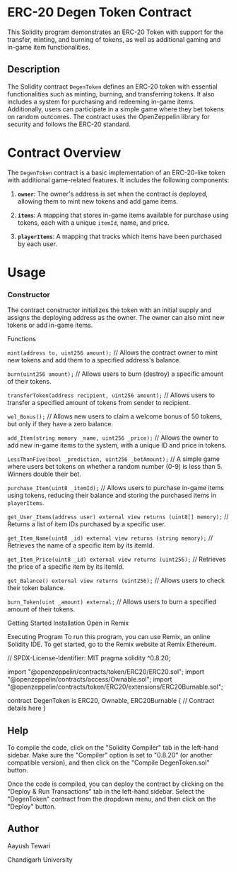# ERC-20 Degen Token Contract

This Solidity program demonstrates an ERC-20 Token with support for the transfer, minting, and burning of tokens, as well as additional gaming and in-game item functionalities.

## Description

The Solidity contract `DegenToken` defines an ERC-20 token with essential functionalities such as minting, burning, and transferring tokens. It also includes a system for purchasing and redeeming in-game items. Additionally, users can participate in a simple game where they bet tokens on random outcomes. The contract uses the OpenZeppelin library for security and follows the ERC-20 standard.

# Contract Overview
The `DegenToken` contract is a basic implementation of an ERC-20-like token with additional game-related features. It includes the following components:

1) **`owner`**: The owner's address is set when the contract is deployed, allowing them to mint new tokens and add game items.

2) **`items`**: A mapping that stores in-game items available for purchase using tokens, each with a unique `itemId`, name, and price.

3) **`playerItems`**: A mapping that tracks which items have been purchased by each user.

# Usage

### Constructor

The contract constructor initializes the token with an initial supply and assigns the deploying address as the owner. The owner can also mint new tokens or add in-game items.

Functions

`mint(address to, uint256 amount);`
// Allows the contract owner to mint new tokens and add them to a specified address's balance.

`burn(uint256 amount);`
// Allows users to burn (destroy) a specific amount of their tokens.

`transferToken(address recipient, uint256 amount);`
// Allows users to transfer a specified amount of tokens from sender to recipient.

`wel_Bonus();`
// Allows new users to claim a welcome bonus of 50 tokens, but only if they have a zero balance.

`add_Item(string memory _name, uint256 _price);`
// Allows the owner to add new in-game items to the system, with a unique ID and price in tokens.

`LessThanFive(bool _prediction, uint256 _betAmount);`
// A simple game where users bet tokens on whether a random number (0-9) is less than 5. Winners double their bet.

`purchase_Item(uint8 _itemId);`
// Allows users to purchase in-game items using tokens, reducing their balance and storing the purchased items in `playerItems`.

`get_User_Items(address user) external view returns (uint8[] memory);`
// Returns a list of item IDs purchased by a specific user.

`get_Item_Name(uint8 _id) external view returns (string memory);`
// Retrieves the name of a specific item by its itemId.

`get_Item_Price(uint8 _id) external view returns (uint256);`
// Retrieves the price of a specific item by its itemId.

`get_Balance() external view returns (uint256);`
// Allows users to check their token balance.

`burn_Token(uint _amount) external;`
// Allows users to burn a specified amount of their tokens.

Getting Started
Installation
Open in Remix

Executing Program
To run this program, you can use Remix, an online Solidity IDE. To get started, go to the Remix website at Remix Ethereum.


// SPDX-License-Identifier: MIT
pragma solidity ^0.8.20;

import "@openzeppelin/contracts/token/ERC20/ERC20.sol";
import "@openzeppelin/contracts/access/Ownable.sol";
import "@openzeppelin/contracts/token/ERC20/extensions/ERC20Burnable.sol";

contract DegenToken is ERC20, Ownable, ERC20Burnable {
    // Contract details here
}

## Help
To compile the code, click on the "Solidity Compiler" tab in the left-hand sidebar. Make sure the "Compiler" option is set to "0.8.20" (or another compatible version), and then click on the "Compile DegenToken.sol" button.

Once the code is compiled, you can deploy the contract by clicking on the "Deploy & Run Transactions" tab in the left-hand sidebar. Select the "DegenToken" contract from the dropdown menu, and then click on the "Deploy" button.

## Author

Aayush Tewari

Chandigarh University
